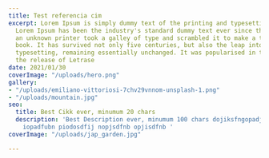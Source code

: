 ```yaml
---
title: Test referencia cim
excerpt: Lorem Ipsum is simply dummy text of the printing and typesetting industry.
  Lorem Ipsum has been the industry's standard dummy text ever since the 1500s, when
  an unknown printer took a galley of type and scrambled it to make a type specimen
  book. It has survived not only five centuries, but also the leap into electronic
  typesetting, remaining essentially unchanged. It was popularised in the 1960s with
  the release of Letrase
date: 2021/01/30
coverImage: "/uploads/hero.png"
gallery:
- "/uploads/emiliano-vittoriosi-7chv29vnnom-unsplash-1.png"
- "/uploads/mountain.jpg"
seo:
  title: Best Cikk ever, minumum 20 chars
  description: 'Best Description ever, minumum 100 chars dojiksfngopadjfnbopadf jnasdjiopbn
    iopadfubn piodosdfij nopjsdfnb opjisdfnb '
coverImage: "/uploads/jap_garden.jpg"

---
```

